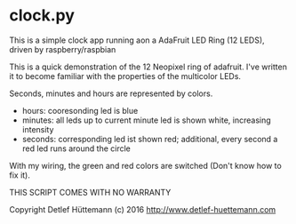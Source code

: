 # clock.py
This is a simple clock app running aon a AdaFruit LED Ring (12 LEDS), driven by raspberry/raspbian

This is a quick demonstration of the 12 Neopixel ring of adafruit.
I've written it to become familiar with the properties of the multicolor LEDs.

Seconds, minutes and hours are represented by colors.
  * hours: cooresonding led is blue
  * minutes: all leds up to current minute led is shown white, increasing intensity
  * seconds: corresponding led ist shown red; additional, every second a red led runs around the circle

With my wiring, the green and red colors are switched (Don't know how to fix it).

THIS SCRIPT COMES WITH NO WARRANTY

Copyright Detlef Hüttemann (c) 2016 http://www.detlef-huettemann.com
